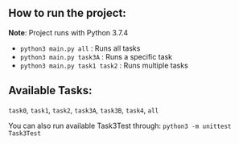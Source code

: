 ## How to run the project:
__Note__: Project runs with Python 3.7.4

- `python3 main.py all` : Runs all tasks
- `python3 main.py task3A` : Runs a specific task
- `python3 main.py task1 task2` : Runs multiple tasks

## Available Tasks:
`task0`, `task1`, `task2`, `task3A`, `task3B`, `task4`, `all`

You can also run available Task3Test through: 
`python3 -m unittest Task3Test`